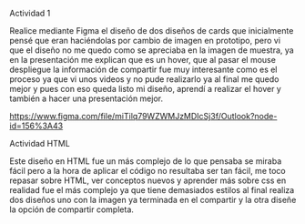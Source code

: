 Actividad 1 

Realice mediante Figma el diseño de dos diseños de cards que inicialmente pensé que eran haciéndolas por cambio de imagen en prototipo, pero vi que el diseño no me quedo como se apreciaba en la imagen de muestra, ya en la presentación me explican que es un hover, que al pasar el mouse despliegue la información de compartir fue muy interesante como es el proceso ya que vi unos videos y no pude realizarlo ya al final me quedo mejor y pues con eso queda listo mi diseño, aprendí a realizar el hover y también a hacer una presentación mejor. 

https://www.figma.com/file/miTilq79WZWMJzMDIcSj3f/Outlook?node-id=156%3A43

Actividad HTML

Este diseño en HTML fue un más complejo de lo que pensaba se miraba fácil pero a la hora de aplicar el código no resultaba ser tan fácil, me toco repasar sobre HTML, ver conceptos nuevos y aprender más sobre css en realidad fue el más complejo ya que tiene demasiados estilos al final realiza dos diseños uno con la imagen ya terminada en el compartir y la otra diseñe la opción de compartir completa. 
